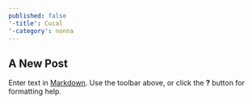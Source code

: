 ```yaml
---
published: false
'-title': Cucal
'-category': nonna
---
```

## A New Post

Enter text in [Markdown](http://daringfireball.net/projects/markdown/). Use the toolbar above, or click the **?** button for formatting help.
